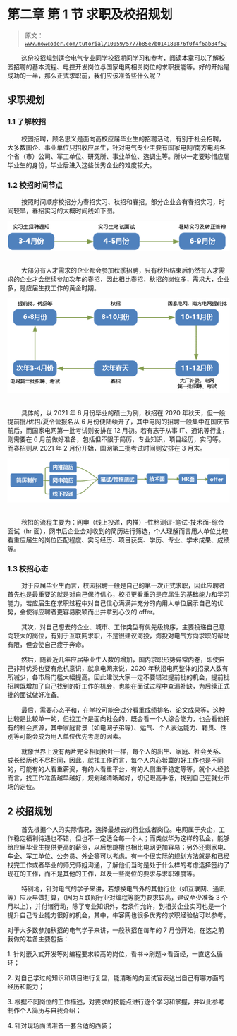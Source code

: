 # 第二章 第 1 节 求职及校招规划

> 原文：[`www.nowcoder.com/tutorial/10059/5777b85e7b014180876f0f4f6ab84f52`](https://www.nowcoder.com/tutorial/10059/5777b85e7b014180876f0f4f6ab84f52)

        这份校招规划适合电气专业同学校招期间学习和参考，阅读本章可以了解校园招聘的基本流程、电控开发岗位与国家电网相关岗位的求职技能等。好的开始是成功的一半，那么正式求职前，我们应该准备些什么呢？

## 求职规划

### **1.1** **了解校招**

        校园招聘，顾名思义是面向高校应届毕业生的招聘活动，有别于社会招聘，大多数国企、事业单位只招收应届生，针对电气专业主要有国家电网/南方电网各个省（市）公司、军工单位、研究所、事业单位、选调生等。所以一定要珍惜应届毕业生的身份，毕业后进入这些优秀企业的难度较大。

### **1.2** **校招时间节点**

        按照时间顺序校招分为春招实习、秋招和春招。部分企业会有春招实习，时间较早，春招实习的大概时间线如下图。

![](img/60302e630aa5f8c3bb2178241dc9dd79.png) 

        大部分有人才需求的企业都会参加秋季招聘，只有秋招结束后仍然有人才需求的企业才会继续参加次年的春招，因此相比春招，秋招的岗位多，需求大，企业多，是应届生找工作的黄金时期。

![](img/e50716fce5a36e35d459486eeb473fc8.png) 

        具体的，以 2021 年 6 月份毕业的硕士为例，秋招在 2020 年秋天，但一般提前批/优招/夏令营报名从 6 月份便陆续开了，其中电网的招聘一般集中在国庆节前后，而国家电网第一批考试则安排在 12 月初。若有志于从事 IT、通讯等行业，则需要在 6 月前做好准备，包括但不限于简历，专业知识，项目经历，实习等。而春招则从 2021 年 2 月份开始，国网第二批考试时间则安排在 3 月末。

![](img/075a3453f59bb856c42860ee2a38068b.png) 

        秋招的流程主要为：网申（线上投递，内推）-性格测评-笔试-技术面-综合面试（hr 面），网申后企业会对收到的简历进行筛选，个人理解而言用人单位比较看重应届生的岗位匹配程度、实习经历、项目获奖、学历、专业、学术成果、成绩等。

### **1.3** **校招心态**

        对于应届毕业生而言，校园招聘一般是自己的第一次正式求职，因此应聘者首先也是最重要的就是对自己保持信心，校招更看重的是应届生的基础能力和学习能力，若应届生在求职过程中对自己信心满满并充分的向用人单位展示自己的优势，会使得应聘者更容易脱颖而出并拿到心仪的 offer。

        其次，对自己想去的企业、城市、工作类型有优先级排序，主要投递自己意向较大的岗位，有别于互联网求职，不是很建议海投，海投对电气方向求职的帮助有限，但会使自己疲于奔命。

        然后，随着近几年应届毕业生人数的增加，国内求职形势异常内卷，即使自己非常优秀也要有危机意识，就拿电网来说，2020 年秋招电网整体的招录人数有所减少，各市局门槛大幅提高。因此建议大家一定不要错过提前批的机会，提前批招聘既增加了自己找到的好工作的机会，也能在面试过程中查漏补缺，为后续正式批的面试做好准备。

        最后，需要心态平和，在学校可能会过分看重成绩排名、论文成果等，这种比较是比较单一的，但找工作是面向社会的，既会看一个人综合能力，也会看他拥有的社会资源，其中家庭背景（如电网子弟等）、运气、个人表达能力、籍贯、性别等可能会成为用人单位优先考虑的因素。

        就像世界上没有两片完全相同树叶一样，每个人的出生、家庭、社会关系、成长经历也不尽相同，因此，就找工作而言，每个人内心希冀的好工作也是不同的，可能有的人看重薪资，有的人看重平台，有的人侧重于稳定等等。就个人经验而言，找工作准备越早越好，规划越清晰越好，切记眼高手低，找到自己在就业市场的定位。

##  2 校招规划 

        首先根据个人的实际情况，选择最想去的行业或者岗位。电网属于央企，工作稳定福利待遇也不错，但也不一定适合每一个人；而类似华为这样的私企，能够给应届毕业生提供更高的薪资，以后想跳槽也相比电网更加容易；另外还剩家电、车企、军工单位、公务员、外企等可以考虑。有一个很实际的规划方法就是和已经找完工作或者毕业的师兄师姐沟通，了解他们当时是处于什么样的考虑选择签约了现在的工作，而不是其他的工作，以及一些岗位的要求与求职难度等。

        特别地，针对电气的学子来讲，若想换电气外的其他行业（如互联网、通讯等）应及早做打算，（因为互联网行业对编程等能力要求较高，建议至少准备 3 个月以上），并付诸行动，除了专业知识外，若条件允许，到相关企业实习也是一个提升自己专业能力很好的机会，其中，牛客网也很多优秀的求职经验帖可以参考。

对于大多数参加秋招的电气学子来讲，一般秋招在每年的 7 月份开始，在这之前我做的准备主要包括：

1. 针对嵌入式开发等对编程要求较高的岗位，看书->刷题->看面经，一直这么循环；

2. 对自己学过的知识和项目进行复盘，能清晰的向面试官表达出自己有哪方面的经历和能力；

3. 根据不同岗位的工作描述，对要求的技能点进行逐个学习和掌握，并以此参考制作个人简历与自我介绍；

4. 针对现场面试准备一套合适的西装；
